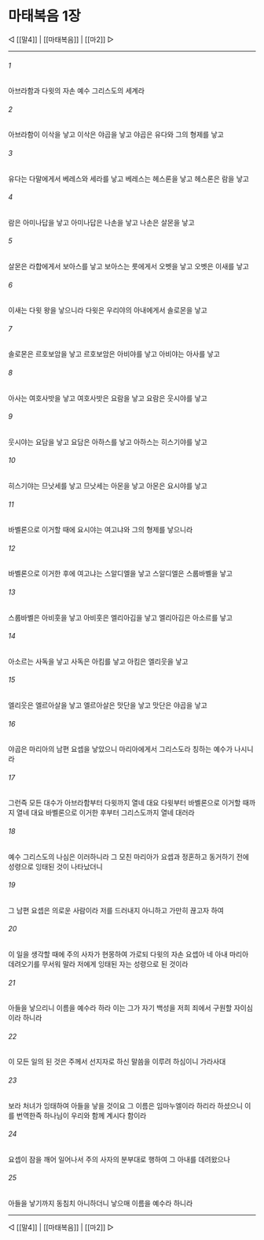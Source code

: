 # 마태복음 1장

◁ [[말4]] | [[마태복음]] | [[마2]] ▷
***

###### 1
아브라함과 다윗의 자손 예수 그리스도의 세계라

###### 2
아브라함이 이삭을 낳고 이삭은 야곱을 낳고 야곱은 유다와 그의 형제를 낳고

###### 3
유다는 다말에게서 베레스와 세라를 낳고 베레스는 헤스론을 낳고 헤스론은 람을 낳고

###### 4
람은 아미나답을 낳고 아미나답은 나손을 낳고 나손은 살몬을 낳고

###### 5
살몬은 라합에게서 보아스를 낳고 보아스는 룻에게서 오벳을 낳고 오벳은 이새를 낳고

###### 6
이새는 다윗 왕을 낳으니라 다윗은 우리야의 아내에게서 솔로몬을 낳고

###### 7
솔로몬은 르호보암을 낳고 르호보암은 아비야를 낳고 아비야는 아사를 낳고

###### 8
아사는 여호사밧을 낳고 여호사밧은 요람을 낳고 요람은 웃시야를 낳고

###### 9
웃시야는 요담을 낳고 요담은 아하스를 낳고 아하스는 히스기야를 낳고

###### 10
히스기야는 므낫세를 낳고 므낫세는 아몬을 낳고 아몬은 요시야를 낳고

###### 11
바벨론으로 이거할 때에 요시야는 여고냐와 그의 형제를 낳으니라

###### 12
바벨론으로 이거한 후에 여고냐는 스알디엘을 낳고 스알디엘은 스룹바벨을 낳고

###### 13
스룹바벨은 아비훗을 낳고 아비훗은 엘리아김을 낳고 엘리아김은 아소르를 낳고

###### 14
아소르는 사독을 낳고 사독은 아킴를 낳고 아킴은 엘리웃을 낳고

###### 15
엘리웃은 엘르아살을 낳고 엘르아살은 맛단을 낳고 맛단은 야곱을 낳고

###### 16
야곱은 마리아의 남편 요셉을 낳았으니 마리아에게서 그리스도라 칭하는 예수가 나시니라

###### 17
그런즉 모든 대수가 아브라함부터 다윗까지 열네 대요 다윗부터 바벨론으로 이거할 때까지 열네 대요 바벨론으로 이거한 후부터 그리스도까지 열네 대러라

###### 18
예수 그리스도의 나심은 이러하니라 그 모친 마리아가 요셉과 정혼하고 동거하기 전에 성령으로 잉태된 것이 나타났더니

###### 19
그 남편 요셉은 의로운 사람이라 저를 드러내지 아니하고 가만히 끊고자 하여

###### 20
이 일을 생각할 때에 주의 사자가 현몽하여 가로되 다윗의 자손 요셉아 네 아내 마리아 데려오기를 무서워 말라 저에게 잉태된 자는 성령으로 된 것이라

###### 21
아들을 낳으리니 이름을 예수라 하라 이는 그가 자기 백성을 저희 죄에서 구원할 자이심이라 하니라

###### 22
이 모든 일의 된 것은 주께서 선지자로 하신 말씀을 이루려 하심이니 가라사대

###### 23
보라 처녀가 잉태하여 아들을 낳을 것이요 그 이름은 임마누엘이라 하리라 하셨으니 이를 번역한즉 하나님이 우리와 함께 계시다 함이라

###### 24
요셉이 잠을 깨어 일어나서 주의 사자의 분부대로 행하여 그 아내를 데려왔으나

###### 25
아들을 낳기까지 동침치 아니하더니 낳으매 이름을 예수라 하니라

***
◁ [[말4]] | [[마태복음]] | [[마2]] ▷